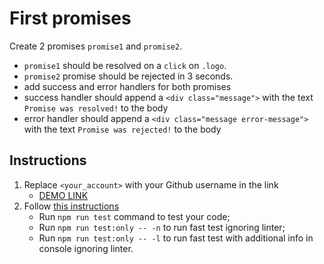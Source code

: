 # First promises
Create 2 promises `promise1` and `promise2`.
- `promise1` should be resolved on a `click` on `.logo`.
- `promise2` promise should be rejected in 3 seconds.
- add success and error handlers for both promises
- success handler should append a `<div class="message">` with the text `Promise was resolved!` to the body
- error handler should append a `<div class="message error-message">` with the text `Promise was rejected!` to the body

## Instructions
1. Replace `<your_account>` with your Github username in the link
    - [DEMO LINK](https://Daaiif.github.io/js_promise_basic_DOM/)
2. Follow [this instructions](https://mate-academy.github.io/layout_task-guideline/)
    - Run `npm run test` command to test your code;
    - Run `npm run test:only -- -n` to run fast test ignoring linter;
    - Run `npm run test:only -- -l` to run fast test with additional info in console ignoring linter.

